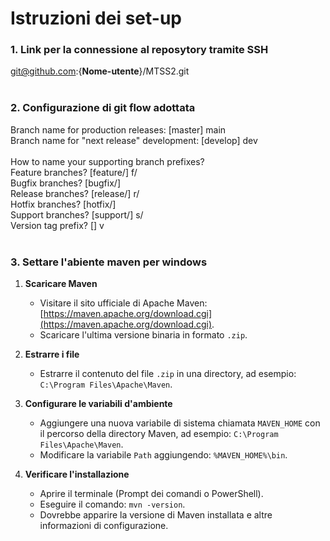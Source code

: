 # **Istruzioni dei set-up**

### 1. **Link per la connessione al reposytory tramite SSH**
git@github.com:{**Nome-utente**}/MTSS2.git<br><br>

### 2. **Configurazione di git flow adottata**
Branch name for production releases: [master] main<br>
Branch name for "next release" development: [develop] dev<br>
<br>
How to name your supporting branch prefixes?<br>
Feature branches? [feature/] f/<br>
Bugfix branches? [bugfix/]<br>
Release branches? [release/] r/<br>
Hotfix branches? [hotfix/]<br>
Support branches? [support/] s/<br>
Version tag prefix? [] v<br><br>

### 3. **Settare l'abiente maven per windows**
1. **Scaricare Maven**  
    - Visitare il sito ufficiale di Apache Maven: [https://maven.apache.org/download.cgi](https://maven.apache.org/download.cgi).
    - Scaricare l'ultima versione binaria in formato `.zip`.

2. **Estrarre i file**  
    - Estrarre il contenuto del file `.zip` in una directory, ad esempio: `C:\Program Files\Apache\Maven`.

3. **Configurare le variabili d'ambiente**  
    - Aggiungere una nuova variabile di sistema chiamata `MAVEN_HOME` con il percorso della directory Maven, ad esempio: `C:\Program Files\Apache\Maven`.  
    - Modificare la variabile `Path` aggiungendo: `%MAVEN_HOME%\bin`.

4. **Verificare l'installazione**  
    - Aprire il terminale (Prompt dei comandi o PowerShell).  
    - Eseguire il comando: `mvn -version`.  
    - Dovrebbe apparire la versione di Maven installata e altre informazioni di configurazione.